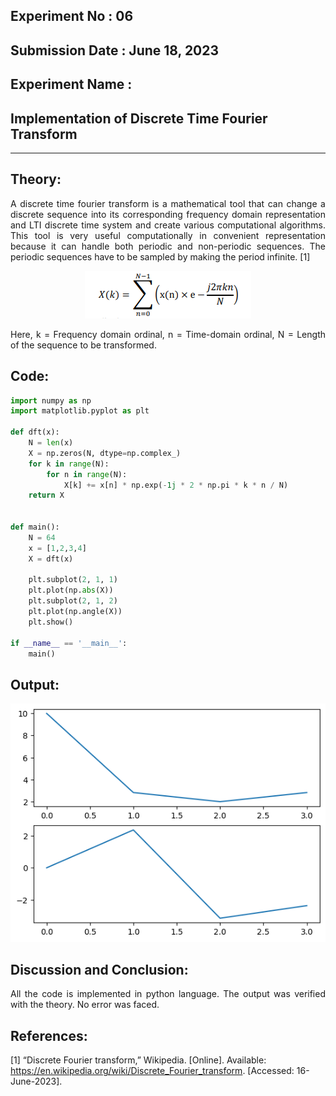 ## Experiment No : 06

## Submission Date : June 18, 2023

## Experiment Name :

## Implementation of Discrete Time Fourier Transform

---

## Theory:

<p style="text-align: justify">
A discrete time fourier transform is a mathematical tool that can change a discrete sequence into its corresponding frequency domain representation and LTI discrete time system and create various computational algorithms. This tool is very useful computationally in convenient representation because it can handle both periodic and non-periodic sequences. The periodic sequences have to be sampled by making the period infinite. [1]

<p align="center">
<img src="src/formula.png" />
</p>

<p style="text-align: justify">
Here, k = Frequency domain ordinal,
n = Time-domain ordinal,
N = Length of the sequence to be transformed.
</p>

## Code:

```python
import numpy as np
import matplotlib.pyplot as plt

def dft(x):
    N = len(x)
    X = np.zeros(N, dtype=np.complex_)
    for k in range(N):
        for n in range(N):
            X[k] += x[n] * np.exp(-1j * 2 * np.pi * k * n / N)
    return X


def main():
    N = 64
    x = [1,2,3,4]
    X = dft(x)

    plt.subplot(2, 1, 1)
    plt.plot(np.abs(X))
    plt.subplot(2, 1, 2)
    plt.plot(np.angle(X))
    plt.show()

if __name__ == '__main__':
    main()
```

## Output:

<p align="center">
<img src="src/Picture1.png" />
</p>

## Discussion and Conclusion:

<p style="text-align: justify">
All the code is implemented in python language. The output was verified with the theory. No error was faced.
</p>

## References:

[1] “Discrete Fourier transform,” Wikipedia. [Online]. Available: https://en.wikipedia.org/wiki/Discrete_Fourier_transform. [Accessed: 16-June-2023].
